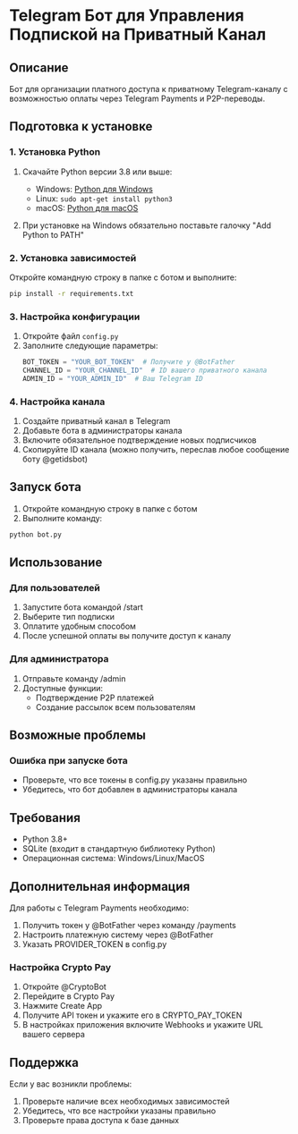# Telegram Бот для Управления Подпиской на Приватный Канал

## Описание
Бот для организации платного доступа к приватному Telegram-каналу с возможностью оплаты через Telegram Payments и P2P-переводы.

## Подготовка к установке

### 1. Установка Python
1. Скачайте Python версии 3.8 или выше:
   - Windows: [Python для Windows](https://www.python.org/downloads/windows/)
   - Linux: `sudo apt-get install python3`
   - macOS: [Python для macOS](https://www.python.org/downloads/macos/)

2. При установке на Windows обязательно поставьте галочку "Add Python to PATH"

### 2. Установка зависимостей

Откройте командную строку в папке с ботом и выполните:
```bash
pip install -r requirements.txt
```

### 3. Настройка конфигурации

1. Откройте файл `config.py`
2. Заполните следующие параметры:
   ```python
   BOT_TOKEN = "YOUR_BOT_TOKEN"  # Получите у @BotFather
   CHANNEL_ID = "YOUR_CHANNEL_ID"  # ID вашего приватного канала
   ADMIN_ID = "YOUR_ADMIN_ID"  # Ваш Telegram ID
   ```

### 4. Настройка канала

1. Создайте приватный канал в Telegram
2. Добавьте бота в администраторы канала
3. Включите обязательное подтверждение новых подписчиков
4. Скопируйте ID канала (можно получить, переслав любое сообщение боту @getidsbot)

## Запуск бота

1. Откройте командную строку в папке с ботом
2. Выполните команду:
```bash
python bot.py
```

## Использование

### Для пользователей
1. Запустите бота командой /start
2. Выберите тип подписки
3. Оплатите удобным способом
4. После успешной оплаты вы получите доступ к каналу

### Для администратора
1. Отправьте команду /admin
2. Доступные функции:
   - Подтверждение P2P платежей
   - Создание рассылок всем пользователям

## Возможные проблемы

### Ошибка при запуске бота
- Проверьте, что все токены в config.py указаны правильно
- Убедитесь, что бот добавлен в администраторы канала

## Требования
- Python 3.8+
- SQLite (входит в стандартную библиотеку Python)
- Операционная система: Windows/Linux/MacOS

## Дополнительная информация

Для работы с Telegram Payments необходимо:
1. Получить токен у @BotFather через команду /payments
2. Настроить платежную систему через @BotFather
3. Указать PROVIDER_TOKEN в config.py

### Настройка Crypto Pay

1. Откройте @CryptoBot
2. Перейдите в Crypto Pay
3. Нажмите Create App
4. Получите API токен и укажите его в CRYPTO_PAY_TOKEN
5. В настройках приложения включите Webhooks и укажите URL вашего сервера

## Поддержка

Если у вас возникли проблемы:
1. Проверьте наличие всех необходимых зависимостей
2. Убедитесь, что все настройки указаны правильно
3. Проверьте права доступа к базе данных